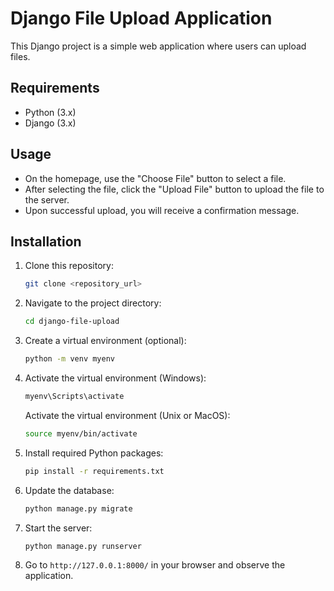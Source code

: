# Django File Upload Application

This Django project is a simple web application where users can upload files.

## Requirements

- Python (3.x)
- Django (3.x)

## Usage

- On the homepage, use the "Choose File" button to select a file.
- After selecting the file, click the "Upload File" button to upload the file to the server.
- Upon successful upload, you will receive a confirmation message.
## Installation

1. Clone this repository:

    ```bash
    git clone <repository_url>
    ```

2. Navigate to the project directory:

    ```bash
    cd django-file-upload
    ```

3. Create a virtual environment (optional):

    ```bash
    python -m venv myenv
    ```

4. Activate the virtual environment (Windows):

    ```bash
    myenv\Scripts\activate
    ```

   Activate the virtual environment (Unix or MacOS):

    ```bash
    source myenv/bin/activate
    ```

5. Install required Python packages:

    ```bash
    pip install -r requirements.txt
    ```

6. Update the database:

    ```bash
    python manage.py migrate
    ```

7. Start the server:

    ```bash
    python manage.py runserver
    ```

8. Go to `http://127.0.0.1:8000/` in your browser and observe the application.


